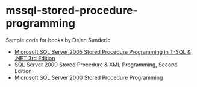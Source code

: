 # mssql-stored-procedure-programming
Sample code for books by Dejan Sunderic
- [Microsoft SQL Server 2005 Stored Procedure Programming in T-SQL & .NET  3rd Edition](https://amzn.to/2IfqpEz)
- SQL Server 2000 Stored Procedure & XML Programming, Second Edition
- Microsoft SQL Server 2000 Stored Procedure Programming